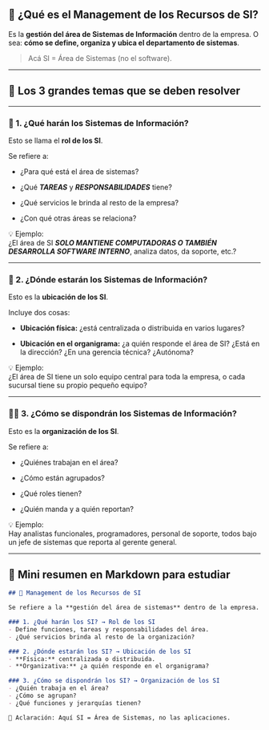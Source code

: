 ## 🧭 ¿Qué es el Management de los Recursos de SI?

Es la **gestión del área de Sistemas de Información** dentro de la empresa. O sea: **cómo se define, organiza y ubica el departamento de sistemas**.

> Acá SI = Área de Sistemas (no el software).

---

## 🧩 Los 3 grandes temas que se deben resolver

---

### 🎯 1. ¿**Qué harán** los Sistemas de Información?

Esto se llama el **rol de los SI**.

Se refiere a:

- ¿Para qué está el área de sistemas?
    
- ¿Qué ***TAREAS*** y ***RESPONSABILIDADES*** tiene?
    
- ¿Qué servicios le brinda al resto de la empresa?
    
- ¿Con qué otras áreas se relaciona?
    

💡 Ejemplo:  
¿El área de SI ***SOLO MANTIENE COMPUTADORAS O TAMBIÉN DESARROLLA SOFTWARE INTERNO***, analiza datos, da soporte, etc.?

---

### 🏢 2. ¿**Dónde estarán** los Sistemas de Información?

Esto es la **ubicación de los SI**.

Incluye dos cosas:

- **Ubicación física:** ¿está centralizada o distribuida en varios lugares?
    
- **Ubicación en el organigrama:** ¿a quién responde el área de SI? ¿Está en la dirección? ¿En una gerencia técnica? ¿Autónoma?
    

💡 Ejemplo:  
¿El área de SI tiene un solo equipo central para toda la empresa, o cada sucursal tiene su propio pequeño equipo?

---

### 🧑‍💻 3. ¿**Cómo se dispondrán** los Sistemas de Información?

Esto es la **organización de los SI**.

Se refiere a:

- ¿Quiénes trabajan en el área?
    
- ¿Cómo están agrupados?
    
- ¿Qué roles tienen?
    
- ¿Quién manda y a quién reportan?
    

💡 Ejemplo:  
Hay analistas funcionales, programadores, personal de soporte, todos bajo un jefe de sistemas que reporta al gerente general.

---

## 📄 Mini resumen en Markdown para estudiar

```markdown
## 🧭 Management de los Recursos de SI

Se refiere a la **gestión del área de sistemas** dentro de la empresa.

### 1. ¿Qué harán los SI? → Rol de los SI
- Define funciones, tareas y responsabilidades del área.
- ¿Qué servicios brinda al resto de la organización?

### 2. ¿Dónde estarán los SI? → Ubicación de los SI
- **Física:** centralizada o distribuida.
- **Organizativa:** ¿a quién responde en el organigrama?

### 3. ¿Cómo se dispondrán los SI? → Organización de los SI
- ¿Quién trabaja en el área?
- ¿Cómo se agrupan?
- ¿Qué funciones y jerarquías tienen?

📌 Aclaración: Aquí SI = Área de Sistemas, no las aplicaciones.
```
